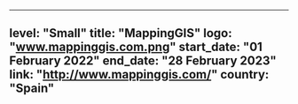 
---
level: "Small"
title: "MappingGIS"
logo: "www.mappinggis.com.png"
start_date: "01 February 2022"
end_date: "28 February 2023"
link: "http://www.mappinggis.com/"
country: "Spain"
---
